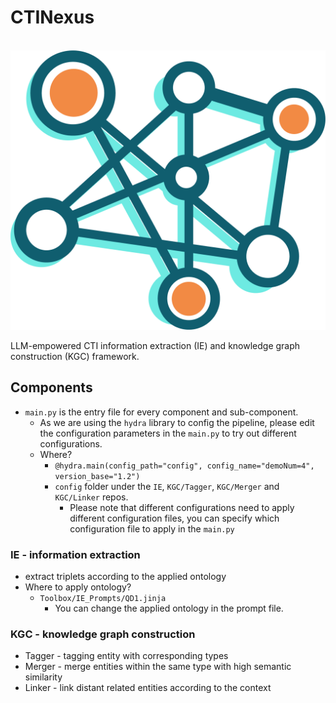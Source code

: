 # CTINexus
<p align="center">
    <br>
    <img src="Knowledge-Graph.webp" width="700"/>
    <br>
</p>
LLM-empowered CTI information extraction (IE) and knowledge graph construction (KGC) framework.

## Components
* `main.py` is the entry file for every component and sub-component.
  - As we are using the `hydra` library to config the pipeline, please edit the configuration parameters in the `main.py` to try out different configurations.
  - Where?
    - `@hydra.main(config_path="config", config_name="demoNum=4", version_base="1.2")`
    - `config` folder under the `IE`, `KGC/Tagger`, `KGC/Merger` and `KGC/Linker` repos.
      - Please note that different configurations need to apply different configuration files, you can specify which configuration file to apply in the `main.py`
### IE - information extraction
 * extract triplets according to the applied ontology
 *  Where to apply ontology?
     * `Toolbox/IE_Prompts/QD1.jinja`
       * You can change the applied ontology in the prompt file.
### KGC - knowledge graph construction
 * Tagger - tagging entity with corresponding types
 * Merger - merge entities within the same type with high semantic similarity
 * Linker - link distant related entities according to the context


